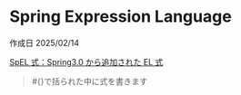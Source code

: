 # Spring Expression Language

作成日 2025/02/14

[SpEL 式：Spring3.0 から追加された EL 式](https://sites.google.com/site/soracane/springnitsuite/spring-no-ji-nengnitsuite/4-spring-expression-langage-spel-shi-xml-dengde-shi-yongdekiruel-shi)

> #{}で括られた中に式を書きます
